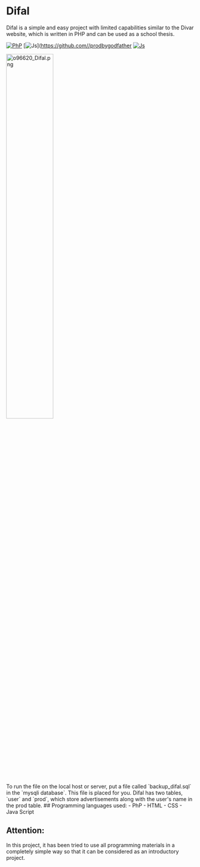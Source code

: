 # Difal
Difal is a simple and easy project with limited capabilities similar to the Divar website, which is written in PHP and can be used as a school thesis.<br>

[![PhP](https://img.shields.io/badge/php-%2320232a.svg?style=for-the-badge&logo=php)](https://github.com//prodbygodfather)
[![Js](https://img.shields.io/badge/java%20script-%2320232a.svg?style=for-the-badge&logo=javascript)](https://github.com//prodbygodfather
[![Js](https://img.shields.io/badge/mysql-%2320232a.svg?style=for-the-badge&logo=mysql)](https://github.com//prodbygodfather)

<img src="https://imgurl.ir/uploads/a184917_Difal.png" border="0" width='50%' alt="o96620_Difal.png" />
<br>
To run the file on the local host or server, put a file called `backup_difal.sql` in the `mysqli database`.
This file is placed for you.
Difal has two tables, `user` and `prod`, which store advertisements along with the user's name in the prod table.
## Programming languages used:
- PhP
- HTML
- CSS
- Java Script
<br>

## Attention:
In this project, it has been tried to use all programming materials in a completely simple way so that it can be considered as an introductory project.
